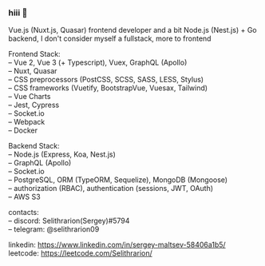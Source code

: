 ### hiii 👋
Vue.js (Nuxt.js, Quasar) frontend developer and a bit Node.js (Nest.js) + Go backend, I don't consider myself a fullstack, more to frontend  

Frontend Stack:  
– Vue 2, Vue 3 (+ Typescript), Vuex, GraphQL (Apollo)  
– Nuxt, Quasar  
– CSS preprocessors (PostCSS, SCSS, SASS, LESS, Stylus)  
– CSS frameworks (Vuetify, BootstrapVue, Vuesax, Tailwind)  
– Vue Charts  
– Jest, Cypress  
– Socket.io  
– Webpack  
– Docker  

Backend Stack:  
– Node.js (Express, Koa, Nest.js)  
– GraphQL (Apollo)  
– Socket.io  
– PostgreSQL, ORM (TypeORM, Sequelize), MongoDB (Mongoose)  
– authorization (RBAC), authentication (sessions, JWT, OAuth)  
– AWS S3  
  
contacts:  
– discord: Selithrarion(Sergey)#5794  
– telegram: @selithrarion09

linkedin: https://www.linkedin.com/in/sergey-maltsev-58406a1b5/  
leetcode: https://leetcode.com/Selithrarion/
